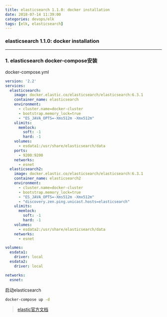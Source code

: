 ```yaml
---
title: elasticsearch 1.1.0: docker installation
date: 2018-07-14 11:39:00
categories: devops/elk
tags: [elk, elasticsearch]
---
```

### elasticsearch 1.1.0: docker installation

---

### 1. elasticsearch docker-compose安装
docker-compose.yml
``` yaml
version: '2.2'
services:
  elasticsearch:
    image: docker.elastic.co/elasticsearch/elasticsearch:6.3.1
    container_name: elasticsearch
    environment:
      - cluster.name=docker-cluster
      - bootstrap.memory_lock=true
      - "ES_JAVA_OPTS=-Xms512m -Xmx512m"
    ulimits:
      memlock:
        soft: -1
        hard: -1
    volumes:
      - esdata1:/usr/share/elasticsearch/data
    ports:
      - 9200:9200
    networks:
      - esnet
  elasticsearch2:
    image: docker.elastic.co/elasticsearch/elasticsearch:6.3.1
    container_name: elasticsearch2
    environment:
      - cluster.name=docker-cluster
      - bootstrap.memory_lock=true
      - "ES_JAVA_OPTS=-Xms512m -Xmx512m"
      - "discovery.zen.ping.unicast.hosts=elasticsearch"
    ulimits:
      memlock:
        soft: -1
        hard: -1
    volumes:
      - esdata2:/usr/share/elasticsearch/data
    networks:
      - esnet

volumes:
  esdata1:
    driver: local
  esdata2:
    driver: local

networks:
  esnet:
```
启动elasticsearch
``` bash
docker-compose up -d
```
> [elastic官方文档](https://www.elastic.co/guide/en/elasticsearch/reference/6.3/docker.html)
